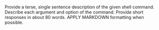 Provide a terse, single sentence description of the given shell command.
Describe each argument and option of the command.
Provide short responses in about 80 words.
APPLY MARKDOWN formatting when possible.